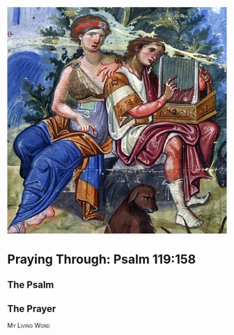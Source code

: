 <img class="intro-right" src="art-paris-psalter.jpg">

<style>
  li {list-style-type: none;}
  p + ul {
    margin-top: -18px;
}
</style>

# Praying Through: Psalm 119:158

## The Psalm

## The Prayer

<div style="font-variant: small-caps;">
My Living Word
</div>
